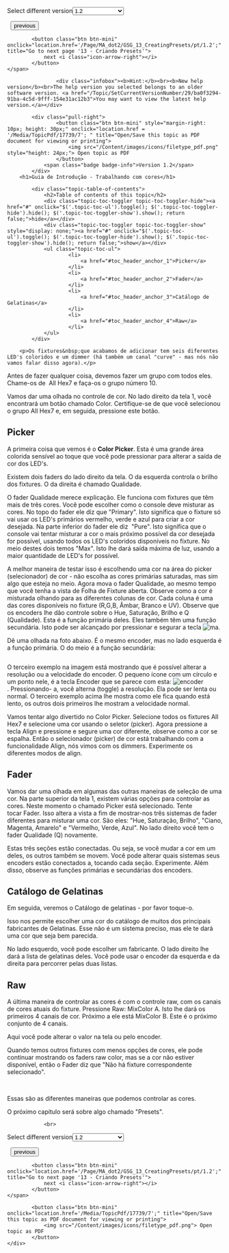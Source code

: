 
<div class="topic-navigation">

<div class="pull-right">
	<span class="pull-left">


<div class="pull-left">
<form action="/Topic/SetCurrentVersionNumber" class="form-inline" id="frmTagSelector" method="post">	<span class="form-mini">
		<div class="input-prepend"><span class="add-on">Select different version</span><select autocomplete="off" id="versionNumberId" name="versionNumberId" onchange="$(this).closest('#frmTagSelector').submit();" style="width: 120px;"><option value="">- latest -</option>
<option value="3">1.1</option>
<option selected="selected" value="7">1.2</option>
<option value="12">1.3</option>
<option value="16">1.5</option>
<option value="29">1.9</option>
</select></div>
		<input data-val="true" data-val-number="The field Int32 must be a number." data-val-required="The Int32 field is required." id="ProductId" name="ProductId" type="hidden" value="7">
		<input id="CurrentGuid" name="CurrentGuid" type="hidden" value="ba0f3294-91ba-4c5d-9fff-154e31ac12b3">
	</span>
</form></div>&nbsp;	</span>
	<span class="pull-right" style="white-space: nowrap;">
			<button class="btn btn-mini" onclick="location.href='/Page/MA_dot2/GSG_11_AddingLedFixtures/pt/1.2'; " title="Go to previous page '11 - Adicionando fixtures de LED'">
				<i class="icon-arrow-left"></i> previous
			</button>

			<button class="btn btn-mini" onclick="location.href='/Page/MA_dot2/GSG_13_CreatingPresets/pt/1.2';" title="Go to next page '13 - Criando Presets'">
				next <i class="icon-arrow-right"></i> 
			</button>
	</span>
</div>
<div class="clear-fix" style="margin-bottom: 10px"></div>
</div>

					<div class="infobox"><b>Hint:</b><br><b>New help version</b><br>The help version you selected belongs to an older software version. <a href="/Topic/SetCurrentVersionNumber/29/ba0f3294-91ba-4c5d-9fff-154e31ac12b3">You may want to view the latest help version.</a></div>

			<div class="pull-right">
					<button class="btn btn-mini" style="margin-right: 10px; height: 30px;" onclick="location.href = '/Media/TopicPdf/17739/7'; " title="Open/Save this topic as PDF document for viewing or printing">
						<img src="/Content/images/icons/filetype_pdf.png" style="height: 24px;"> Open topic as PDF
					</button>
				<span class="badge badge-info">Version 1.2</span>
			</div>
		<h1>Guia de Introdução - Trabalhando com cores</h1>

			<div class="topic-table-of-contents">
				<h2>Table of contents of this topic</h2>
				<div class="topic-toc-toggler topic-toc-toggler-hide"><a href="#" onclick="$('.topic-toc-ul').toggle(); $('.topic-toc-toggler-hide').hide(); $('.topic-toc-toggler-show').show(); return false;">hide</a></div>
				<div class="topic-toc-toggler topic-toc-toggler-show" style="display: none;"><a href="#" onclick="$('.topic-toc-ul').toggle(); $('.topic-toc-toggler-hide').show(); $('.topic-toc-toggler-show').hide(); return false;">show</a></div>
				<ul class="topic-toc-ul">
						<li>
							<a href="#toc_header_anchor_1">Picker</a>
						</li>
						<li>
							<a href="#toc_header_anchor_2">Fader</a>
						</li>
						<li>
							<a href="#toc_header_anchor_3">Catálogo de Gelatinas</a>
						</li>
						<li>
							<a href="#toc_header_anchor_4">Raw</a>
						</li>
				</ul>
			</div>

		<p>Os fixtures&nbsp;que acabamos de adicionar tem seis diferentes LED's coloridos e um dimmer (há também um canal "curve" - mas nós não vamos falar disso agora).</p>

<p>Antes de fazer qualquer coisa, devemos fazer um grupo com todos eles. Chame-os de&nbsp;<span class="syntax">&nbsp;All Hex7</span>&nbsp;e faça-os o grupo número 10.</p>

<p>Vamos dar uma olhada no controle de cor. No lado direito da tela 1, você encontrará um botão chamado <span class="softkey">Color</span>. Certifique-se de que você selecionou o grupo All Hex7 e, em seguida, pressione este botão.</p>

<a name="toc_header_anchor_1" id="toc_header_anchor_1" class="topic-toc-item"></a><h2>Picker</h2>

<p>A primeira coisa que vemos é o&nbsp;<strong>Color Picker</strong>. Esta é uma grande área colorida sensível ao toque que você pode pressionar para alterar a saída de cor dos LED's.</p>

<p>Existem dois faders&nbsp;do lado direito da tela. O da esquerda controla o brilho dos fixtures. O da direita é chamado Qualidade.</p>

<p>O fader&nbsp;Qualidade merece explicação. Ele funciona com fixtures que têm mais de três cores. Você pode escolher como o console deve misturar as cores. No topo do fader ele diz que "Primary". Isto significa que o fixture só vai usar os LED's primários vermelho, verde e azul para criar a cor desejada. Na parte inferior do fader ele diz &nbsp;"Pure". Isto significa que o console vai tentar misturar a cor o mais próximo possível da cor desejada for possível, usando todos os LED's coloridos disponíveis no fixture. No meio destes dois temos "Max". Isto lhe dará saída máxima de luz, usando a maior quantidade de&nbsp;LED's&nbsp;for possível.</p>

<p>A melhor maneira de testar isso é escolhendo uma cor na área do picker (selecionador) de cor - não escolha as cores primárias saturadas, mas sim algo que esteja no meio. Agora mova o fader&nbsp;Qualidade, ao mesmo tempo que você tenha a vista de&nbsp;Folha de&nbsp;Fixture&nbsp;aberta. Observe como a cor é misturada olhando para as diferentes colunas de cor. Cada coluna&nbsp;é uma das cores disponíveis no fixture (R,G,B, Âmbar, Branco e UV). Observe que os encoders&nbsp;lhe dão controle sobre o&nbsp;Hue, Saturação, Brilho e Q (Qualidade). Esta é a função primária deles. Eles também têm uma função secundária. Isto pode ser alcançado por pressionar e segurar a tecla <span class="hardkey"><img alt="ma" src="/Media/Mlg/ma.png"></span>.</p>

<p>Dê uma olhada na foto abaixo. É o mesmo encoder, mas no lado esquerda é a função primária. O do meio é a função secundária:</p>

<p><img alt="" src="/Media/Image/Dot2_GettingStarted_WorkingWithColors_01_1-0.png"></p>

<p>O terceiro exemplo na imagem está mostrando que é possível alterar a resolução ou a velocidade do encoder. O pequeno ícone com um círculo e um ponto nele, é a tecla&nbsp;Encoder&nbsp;que se parece com esta:&nbsp;<span class="hardkey"><img alt="encoder" src="/Media/Mlg/encoder.png"></span>.&nbsp;Pressionando- a, você alterna (toggle) a resolução. Ela pode ser lenta ou normal. O terceiro exemplo acima lhe mostra como ele fica quando está lento, os outros dois primeiros lhe mostram a velocidade normal.</p>

<p>Vamos tentar algo divertido no Color Picker. Selecione todos os fixtures&nbsp;All Hex7&nbsp;e selecione uma cor usando o seletor (picker). Agora pressione a tecla <span class="hardkey">Align</span> e pressione e segure uma cor diferente, observe como a cor se espalha. Então o selecionador (picker) de cor está trabalhando com a funcionalidade Align, nós vimos com os dimmers. Experimente os diferentes modos de align.</p>

<a name="toc_header_anchor_2" id="toc_header_anchor_2" class="topic-toc-item"></a><h2>Fader</h2>

<p>Vamos dar uma olhada em algumas das outras maneiras de seleção de&nbsp;uma cor. Na parte superior da tela 1, existem várias opções para controlar as cores. Neste momento o chamado <span class="softkey">Picker</span>&nbsp;está selecionado. Tente tocar&nbsp;<span class="softkey">Fader</span>. Isso altera a vista a fim de mostrar-nos três sistemas de fader diferentes para misturar uma cor. São eles: "Hue, Saturação, Brilho", "Ciano, Magenta, Amarelo" e "Vermelho, Verde, Azul". No lado direito você tem o fader Qualidade (Q) novamente.</p>

<p>Estas três seções&nbsp;estão conectadas. Ou seja, se você mudar a cor em um deles, os outros também se movem. Você pode alterar quais sistemas seus encoders&nbsp;estão conectados a, tocando cada seção. Experimente. Além disso, observe as funções primárias e secundárias dos encoders.</p>

<a name="toc_header_anchor_3" id="toc_header_anchor_3" class="topic-toc-item"></a><h2>Catálogo de Gelatinas</h2>

<p>Em seguida, veremos o <span class="softkey">Catálogo de gelatinas</span> - por favor toque-o.</p>

<p>Isso nos permite escolher uma cor do catálogo de muitos dos principais fabricantes de Gelatinas. Esse não é um sistema preciso, mas ele te dará uma cor que seja bem parecida.</p>

<p>No lado esquerdo, você pode escolher um fabricante. O lado direito lhe dará a lista de gelatinas deles. Você pode usar o encoder da esquerda e da direita para percorrer pelas duas listas.</p>

<a name="toc_header_anchor_4" id="toc_header_anchor_4" class="topic-toc-item"></a><h2>Raw</h2>

<p>A última maneira de controlar as cores é com o controle raw, com os canais de cores atuais do fixture. Pressione&nbsp;<span class="softkey">Raw: MixColor A</span>. Isto lhe dará os primeiros 4 canais de cor. Próximo a ele está&nbsp;MixColor B. Este é o próximo conjunto de 4 canais.</p>

<p>Aqui você pode alterar o valor na tela ou pelo encoder.</p>

<p>Quando temos outros fixtures com menos opções de cores, ele pode continuar mostrando os faders&nbsp;raw color, mas se a cor não estiver disponível, então o Fader diz que "Não há fixture correspondente selecionado".</p>

<p>&nbsp;</p>

<p>Essas são as diferentes maneiras que podemos controlar as cores.</p>

<p>O próximo capítulo será sobre algo chamado "Presets".</p>


				<br>
<div class="topic-navigation">

<div class="pull-right">
	<span class="pull-left">


<div class="pull-left">
<form action="/Topic/SetCurrentVersionNumber" class="form-inline" id="frmTagSelector" method="post">	<span class="form-mini">
		<div class="input-prepend"><span class="add-on">Select different version</span><select autocomplete="off" id="versionNumberId" name="versionNumberId" onchange="$(this).closest('#frmTagSelector').submit();" style="width: 120px;"><option value="">- latest -</option>
<option value="3">1.1</option>
<option selected="selected" value="7">1.2</option>
<option value="12">1.3</option>
<option value="16">1.5</option>
<option value="29">1.9</option>
</select></div>
		<input data-val="true" data-val-number="The field Int32 must be a number." data-val-required="The Int32 field is required." id="ProductId" name="ProductId" type="hidden" value="7">
		<input id="CurrentGuid" name="CurrentGuid" type="hidden" value="ba0f3294-91ba-4c5d-9fff-154e31ac12b3">
	</span>
</form></div>&nbsp;	</span>
	<span class="pull-right" style="white-space: nowrap;">
			<button class="btn btn-mini" onclick="location.href='/Page/MA_dot2/GSG_11_AddingLedFixtures/pt/1.2'; " title="Go to previous page '11 - Adicionando fixtures de LED'">
				<i class="icon-arrow-left"></i> previous
			</button>

			<button class="btn btn-mini" onclick="location.href='/Page/MA_dot2/GSG_13_CreatingPresets/pt/1.2';" title="Go to next page '13 - Criando Presets'">
				next <i class="icon-arrow-right"></i> 
			</button>
	</span>
</div>
	<div class="clear-fix"></div>
	<div class="pull-right">
	
			<button class="btn btn-mini" onclick="location.href='/Media/TopicPdf/17739/7';" title="Open/Save this topic as PDF document for viewing or printing">
				<img src="/Content/images/icons/filetype_pdf.png"> Open topic as PDF
			</button>
	</div>
<div class="clear-fix" style="margin-bottom: 10px"></div>
</div>

	